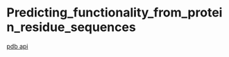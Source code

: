# Predicting_functionality_from_protein_residue_sequences

[pdb api](https://search.rcsb.org/#search-example-8)
